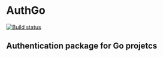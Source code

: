 # AuthGo
[![Build status](https://secure.travis-ci.org/ustrajunior/authgo.png)](https://secure.travis-ci.org/ustrajunior/authgo)

## Authentication package for Go projetcs
